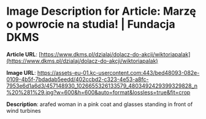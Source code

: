 # Image Description for Article: Marzę o powrocie na studia!  | Fundacja DKMS
**Article URL**: [https://www.dkms.pl/dzialaj/dolacz-do-akcji/wiktoriapalak](https://www.dkms.pl/dzialaj/dolacz-do-akcji/wiktoriapalak)

**Image URL**: https://assets-eu-01.kc-usercontent.com:443/bed48093-082e-0109-4b5f-7bdadab5eedd/402ccbd2-c323-4e53-a8fc-7953e6d1a6d3/457148930_1026655326133579_4803492429399329828_n%20%281%29.jpg?w=600&h=600&auto=format&lossless=true&fit=crop

**Description**: arafed woman in a pink coat and glasses standing in front of wind turbines
